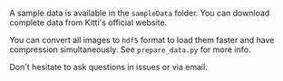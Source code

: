A sample data is available in the `sampleData` folder. You can download complete data from Kitti's official website.

You can convert all images to `hdf5` format to load them faster and have compression simultaneously.
See `prepare_data.py` for more info.

Don't hesitate to ask questions in issues or via email.
